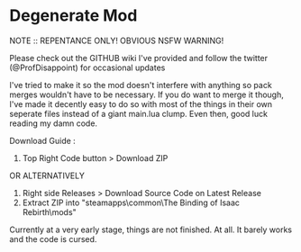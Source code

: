 # Degenerate Mod

NOTE :: REPENTANCE ONLY! OBVIOUS NSFW WARNING!

Please check out the GITHUB wiki I've provided and follow the twitter (@ProfDisappoint) for occasional updates

I've tried to make it so the mod doesn't interfere with anything so pack merges wouldn't have to be necessary. If you do want to merge it though, I've made it decently 
easy to do so with most of the things in their own seperate files instead of a giant main.lua clump. Even then, good luck reading my damn code.

Download Guide :
1) Top Right Code button > Download ZIP

OR ALTERNATIVELY

1) Right side Releases > Download Source Code on Latest Release
2) Extract ZIP into "steamapps\common\The Binding of Isaac Rebirth\mods"

Currently at a very early stage, things are not finished. At all. It barely works and the code is cursed.